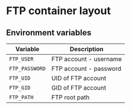 # FTP container layout

## Environment variables

Variable         | Description
---------------- | ------------------------------------------------------------------------------
`FTP_USER`       | FTP account - username
`FTP_PASSWORD`   | FTP account - password
`FTP_UID`        | UID of FTP account
`FTP_GID`        | GID of FTP account
`FTP_PATH`       | FTP root path